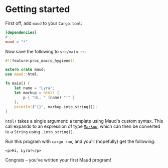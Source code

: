 # Getting started

First off, add `maud` to your `Cargo.toml`:

```toml
[dependencies]
# ...
maud = "*"
```

Now save the following to `src/main.rs`:

```rust
#![feature(proc_macro_hygiene)]

extern crate maud;
use maud::html;

fn main() {
    let name = "Lyra";
    let markup = html! {
        p { "Hi, " (name) "!" }
    };
    println!("{}", markup.into_string());
}
```

`html!` takes a single argument: a template using Maud's custom syntax. This call expands to an expression of type [`Markup`][Markup], which can then be converted to a `String` using `.into_string()`.

[Markup]: https://docs.rs/maud/*/maud/type.Markup.html

Run this program with `cargo run`, and you'll (hopefully) get the following:

```
<p>Hi, Lyra!</p>
```

Congrats – you've written your first Maud program!

